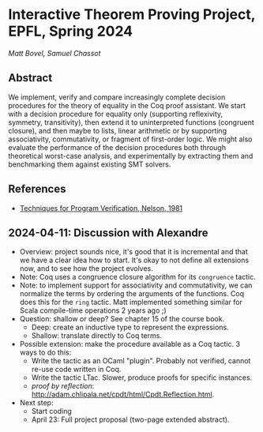 # Interactive Theorem Proving Project, EPFL, Spring 2024

*Matt Bovel, Samuel Chassot*

## Abstract

We implement, verify and compare increasingly complete decision procedures for the theory of equality in the Coq proof assistant. We start with a decision procedure for equality only (supporting reflexivity, symmetry, transitivity), then extend it to uninterpreted functions (congruent closure), and then maybe to lists, linear arithmetic or by supporting associativity, commutativity, or fragment of first-order logic. We might also evaluate the performance of the decision procedures both through theoretical worst-case analysis, and experimentally by extracting them and benchmarking them against existing SMT solvers.

## References

- [Techniques for Program Verification, Nelson, 1981](https://people.eecs.berkeley.edu/~necula/Papers/nelson-thesis.pdf)

## 2024-04-11: Discussion with Alexandre 

- Overview: project sounds nice, it's good that it is incremental and that we have a clear idea how to start. It's okay to not define all extensions now, and to see how the project evolves.
- Note: Coq uses a congruence closure algorithm for its `congruence` tactic.
- Note: to implement support for associativity and commutativity, we can normalize the terms by ordering the arguments of the functions. Coq does this for the `ring` tactic. Matt implemented something similar for Scala compile-time operations 2 years ago ;)
- Question: shallow or deep? See chapter 15 of the course book.
    - Deep: create an inductive type to represent the expressions.
    - Shallow: translate directly to Coq terms.
- Possible extension: make the procedure available as a Coq tactic. 3 ways to do this:
    - Write the tactic as an OCaml "plugin". Probably not verified, cannot re-use code written in Coq.
    - Write the tactic LTac. Slower, produce proofs for specific instances.
    - *proof by reflection*: http://adam.chlipala.net/cpdt/html/Cpdt.Reflection.html.
- Next step:
    - Start coding
    - April 23: Full project proposal (two-page extended abstract).
